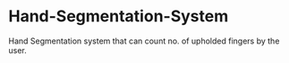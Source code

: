 # Hand-Segmentation-System
Hand Segmentation system that can count no. of upholded fingers by the user.

